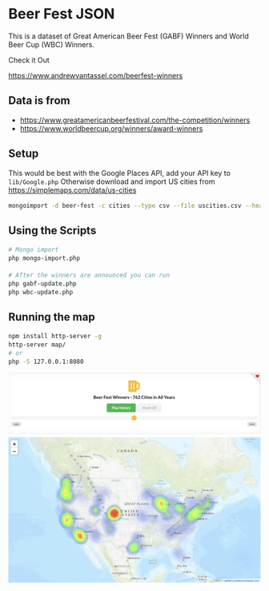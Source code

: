 # Beer Fest JSON

This is a dataset of Great American Beer Fest (GABF) Winners and World Beer Cup (WBC) Winners.

Check it Out

https://www.andrewvantassel.com/beerfest-winners

## Data is from 

- https://www.greatamericanbeerfestival.com/the-competition/winners
- https://www.worldbeercup.org/winners/award-winners

## Setup
This would be best with the Google Places API, add your API key to `lib/Google.php`
Otherwise download and import US cities from https://simplemaps.com/data/us-cities

```sh
mongoimport -d beer-fest -c cities --type csv --file uscities.csv --headerline
```

## Using the Scripts

```sh
# Mongo import
php mongo-import.php

# After the winners are announced you can run
php gabf-update.php
php wbc-update.php
```

## Running the map

```sh
npm install http-server -g
http-server map/
# or 
php -S 127.0.0.1:8080
```

<img src="screenshot.png">